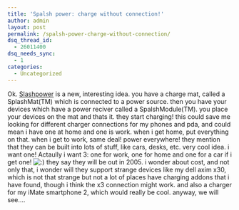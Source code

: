 ```yaml
---
title: 'Spalsh power: charge without connection!'
author: admin
layout: post
permalink: /spalsh-power-charge-without-connection/
dsq_thread_id:
  - 26011400
dsq_needs_sync:
  - 1
categories:
  - Uncategorized
---
```

Ok. [Slashpower][1] is a new, interesting idea. you have a charge mat, called a SplashMat(TM) which is connected to a power source. then you have your devices which have a power reciver called a SpalshModule(TM). you place your devices on the mat and thats it. they start charging! this could save me looking for different charger connections for my phones and pda, and could mean i have one at home and one is work. when i get home, put everything on that. when i get to work, same deal! power everywhere! they mention that they can be built into lots of stuff, like cars, desks, etc. very cool idea. i want one! Actaully i want 3: one for work, one for home and one for a car if i get one! <img src="http://blog.lotas-smartman.net/wp-includes/images/smilies/icon_smile.gif" alt=":)" class="wp-smiley" /> they say they will be out in 2005. i&nbsp;wonder about cost, and not only that, i wonder will they support strange devices like my dell axim x30, which is not that strange but not a lot of places have charging addons that i have found, though i think the x3 connection might work. and also&nbsp;a charger for my iMate smartphone 2, which would really be cool. anyway, we will see&#8230;.

 [1]: http://splashpower.com/solution/overview.html